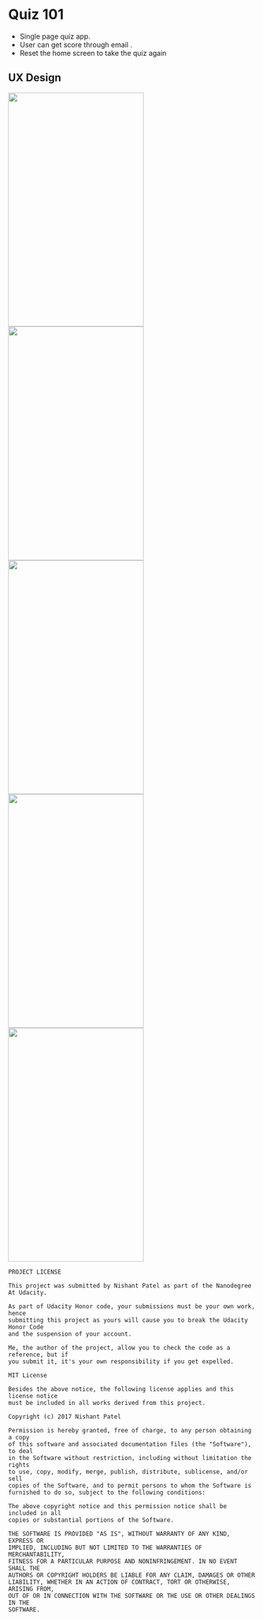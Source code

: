 # Quiz 101

- Single page quiz app.
- User can get score through email .
- Reset the home screen to take the quiz again

## UX Design
<img src="https://user-images.githubusercontent.com/32653955/32025666-305f0f64-b9af-11e7-844c-d5f58d1abb75.png" width="275" height="475"> <img src="https://user-images.githubusercontent.com/32653955/32025663-30299474-b9af-11e7-9a2b-5068cb31889e.png" width="275" height="475">
<img src="https://user-images.githubusercontent.com/32653955/32025667-3070fed6-b9af-11e7-94bd-ca31b6ee5c73.png" width="275" height="475"> <img src="https://user-images.githubusercontent.com/32653955/32025665-304ba32a-b9af-11e7-8c80-57d5c934bfd5.png" width="275" height="475">
<img src="https://user-images.githubusercontent.com/32653955/32025664-303b6f1e-b9af-11e7-8212-962187dfe82b.png" width="275" height="475"> 
```
PROJECT LICENSE

This project was submitted by Nishant Patel as part of the Nanodegree At Udacity.

As part of Udacity Honor code, your submissions must be your own work, hence
submitting this project as yours will cause you to break the Udacity Honor Code
and the suspension of your account.

Me, the author of the project, allow you to check the code as a reference, but if
you submit it, it's your own responsibility if you get expelled.

MIT License

Besides the above notice, the following license applies and this license notice
must be included in all works derived from this project.

Copyright (c) 2017 Nishant Patel

Permission is hereby granted, free of charge, to any person obtaining a copy
of this software and associated documentation files (the "Software"), to deal
in the Software without restriction, including without limitation the rights
to use, copy, modify, merge, publish, distribute, sublicense, and/or sell
copies of the Software, and to permit persons to whom the Software is
furnished to do so, subject to the following conditions:

The above copyright notice and this permission notice shall be included in all
copies or substantial portions of the Software.

THE SOFTWARE IS PROVIDED "AS IS", WITHOUT WARRANTY OF ANY KIND, EXPRESS OR
IMPLIED, INCLUDING BUT NOT LIMITED TO THE WARRANTIES OF MERCHANTABILITY,
FITNESS FOR A PARTICULAR PURPOSE AND NONINFRINGEMENT. IN NO EVENT SHALL THE
AUTHORS OR COPYRIGHT HOLDERS BE LIABLE FOR ANY CLAIM, DAMAGES OR OTHER
LIABILITY, WHETHER IN AN ACTION OF CONTRACT, TORT OR OTHERWISE, ARISING FROM,
OUT OF OR IN CONNECTION WITH THE SOFTWARE OR THE USE OR OTHER DEALINGS IN THE
SOFTWARE.
```
